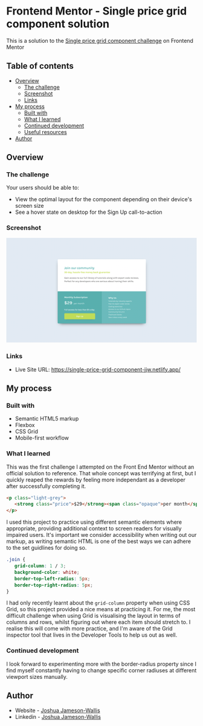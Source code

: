 # Frontend Mentor - Single price grid component solution

This is a solution to the [Single price grid component challenge](https://www.frontendmentor.io/challenges/single-price-grid-component-5ce41129d0ff452fec5abbbc) on Frontend Mentor

## Table of contents

-  [Overview](#overview)
   -  [The challenge](#the-challenge)
   -  [Screenshot](#screenshot)
   -  [Links](#links)
-  [My process](#my-process)
   -  [Built with](#built-with)
   -  [What I learned](#what-i-learned)
   -  [Continued development](#continued-development)
   -  [Useful resources](#useful-resources)
-  [Author](#author)

## Overview

### The challenge

Your users should be able to:

-  View the optimal layout for the component depending on their device's screen size
-  See a hover state on desktop for the Sign Up call-to-action

### Screenshot

![](./screenshot.png)

### Links

-  Live Site URL: https://single-price-grid-component-jjw.netlify.app/

## My process

### Built with

-  Semantic HTML5 markup
-  Flexbox
-  CSS Grid
-  Mobile-first workflow

### What I learned

This was the first challenge I attempted on the Front End Mentor without an official solution to reference. That whole concept was terrifying at first, but I quickly reaped the rewards by feeling more independant as a developer after successfully completing it.

```html
<p class="light-grey">
   <strong class="price">$29</strong><span class="opaque">per month</span>
</p>
```

I used this project to practice using different semantic elements where appropriate, providing additional context to screen readers for visually impaired users. It's important we consider accessibility when writing out our markup, as writing semantic HTML is one of the best ways we can adhere to the set guidlines for doing so.

```css
.join {
   grid-column: 1 / 3;
   background-color: white;
   border-top-left-radius: 5px;
   border-top-right-radius: 5px;
}
```

I had only recently learnt about the `grid-column` property when using CSS Grid, so this project provided a nice means at practicing it. For me, the most difficult challenge when using Grid is visualising the layout in terms of columns and rows, whilst figuring out where each item should stretch to. I realise this will come with more practice, and I'm aware of the Grid inspector tool that lives in the Developer Tools to help us out as well.

### Continued development

I look forward to experimenting more with the border-radius property since I find myself constantly having to change specific corner radiuses at different viewport sizes manually.

## Author

-  Website - [Joshua Jameson-Wallis](https://www.joshuajamesonwallis.com/)
-  Linkedin - [Joshua Jameson-Wallis](https://www.linkedin.com/in/joshua-jameson-wallis/)
